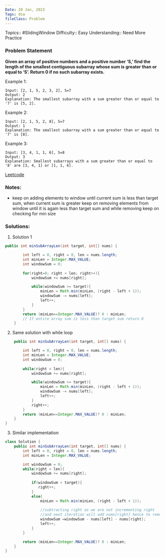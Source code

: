 ```yaml
---
Date: 20 Jan, 2023
Tags: dsa
fileClass: Problem
---
```

Topics:: #SlidingWindow
Difficulty:: Easy
Understanding:: Need More Practice

### Problem Statement

**Given an array of positive numbers and a positive number ‘S,’ find the length of the smallest contiguous subarray whose sum is greater than or equal to ‘S’. Return 0 if no such subarray exists.**

Example 1:

	Input: [2, 1, 5, 2, 3, 2], S=7
	Output: 2
	Explanation: The smallest subarray with a sum greater than or equal to '7' is [5, 2].

Example 2:

	Input: [2, 1, 5, 2, 8], S=7
	Output: 1
	Explanation: The smallest subarray with a sum greater than or equal to '7' is [8].

Example 3:

	Input: [3, 4, 1, 1, 6], S=8
	Output: 3
	Explanation: Smallest subarrays with a sum greater than or equal to '8' are [3, 4, 1] or [1, 1, 6].

[Leetcode](https://leetcode.com/problems/minimum-size-subarray-sum/description/)

### Notes:
- keep on adding elements to window until current sum is less than target sum, when current sum is greater keep on removing elements from window until it is again less than target sum and while removing keep on checking for min size 

### Solutions: 

1. Solution 1
```java
public int minSubArrayLen(int target, int[] nums) {

        int left = 0, right = 0, len = nums.length;
        int minLen = Integer.MAX_VALUE;
        int windowSum = 0;
        
        for(right=0; right < len; right++){
            windowSum += nums[right];

            while(windowSum >= target){
                minLen = Math.min(minLen, (right - left + 1));
                windowSum -= nums[left];
                left++;
            }
        }
        return (minLen==Integer.MAX_VALUE)? 0 : minLen; 
        // If entire array sum is less than target sum return 0
    }
```

2. Same solution with while loop
```java
    public int minSubArrayLen(int target, int[] nums) {

        int left = 0, right = 0, len = nums.length;
        int minLen = Integer.MAX_VALUE;
        int windowSum = 0;
        
        while(right < len){
            windowSum += nums[right];

            while(windowSum >= target){
                minLen = Math.min(minLen, (right - left + 1));
                windowSum -= nums[left];
                left++;
            }
            right++;
        }
        return (minLen==Integer.MAX_VALUE)? 0 : minLen;
    }
}
```

3. Similar implementation
```java
class Solution {
    public int minSubArrayLen(int target, int[] nums) {
        int left = 0, right = 0, len = nums.length;
        int minLen = Integer.MAX_VALUE;

        int windowSum = 0;
        while(right < len){
            windowSum += nums[right];
            
            if(windowSum < target){
               right++;
            }
            else{
                minLen = Math.min(minLen, (right - left + 1));
                
                //subtracting right as we are not incrementing right 
                //and next iteration will add nums[right] hence to remove duplication 
                windowSum =windowSum - nums[left] - nums[right];
                left++;
            }           
        }

        return (minLen==Integer.MAX_VALUE)? 0 : minLen;
    }
}
```
